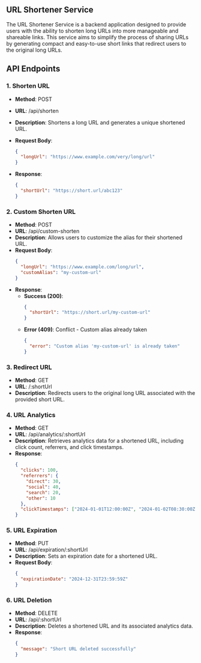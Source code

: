## URL Shortener Service

The URL Shortener Service is a backend application designed to provide users with the ability to shorten long URLs into more manageable and shareable links. This service aims to simplify the process of sharing URLs by generating compact and easy-to-use short links that redirect users to the original long URLs.

## API Endpoints

### 1. Shorten URL

- **Method**: POST
- **URL**: /api/shorten
- **Description**: Shortens a long URL and generates a unique shortened URL.
- **Request Body**:

  ```json
  {
    "longUrl": "https://www.example.com/very/long/url"
  }
  ```

- **Response**:
  ```json
  {
    "shortUrl": "https://short.url/abc123"
  }
  ```

### 2. Custom Shorten URL

- **Method**: POST
- **URL**: /api/custom-shorten
- **Description**: Allows users to customize the alias for their shortened URL.
- **Request Body**:
  ```json
  {
    "longUrl": "https://www.example.com/long/url",
    "customAlias": "my-custom-url"
  }
  ```
- **Response**:
  - **Success (200)**:
    ```json
    {
      "shortUrl": "https://short.url/my-custom-url"
    }
    ```
  - **Error (409)**: Conflict - Custom alias already taken
    ```json
    {
      "error": "Custom alias 'my-custom-url' is already taken"
    }
    ```

### 3. Redirect URL

- **Method**: GET
- **URL**: /:shortUrl
- **Description**: Redirects users to the original long URL associated with the provided short URL.

### 4. URL Analytics

- **Method**: GET
- **URL**: /api/analytics/:shortUrl
- **Description**: Retrieves analytics data for a shortened URL, including click count, referrers, and click timestamps.
- **Response**:
  ```json
  {
    "clicks": 100,
    "referrers": {
      "direct": 30,
      "social": 40,
      "search": 20,
      "other": 10
    },
    "clickTimestamps": ["2024-01-01T12:00:00Z", "2024-01-02T08:30:00Z", "..."]
  }
  ```

### 5. URL Expiration

- **Method**: PUT
- **URL**: /api/expiration/:shortUrl
- **Description**: Sets an expiration date for a shortened URL.
- **Request Body**:
  ```json
  {
    "expirationDate": "2024-12-31T23:59:59Z"
  }
  ```

### 6. URL Deletion

- **Method**: DELETE
- **URL**: /api/:shortUrl
- **Description**: Deletes a shortened URL and its associated analytics data.
- **Response**:
  ```json
  {
    "message": "Short URL deleted successfully"
  }
  ```
